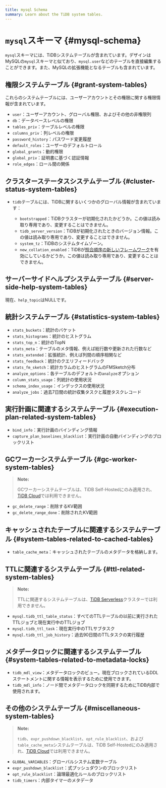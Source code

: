 ```yaml
---
title: mysql Schema
summary: Learn about the TiDB system tables.
---
```


# `mysql`スキーマ {#mysql-schema}

`mysql`スキーマには、TiDBシステムテーブルが含まれています。デザインはMySQLの`mysql`スキーマと似ており、`mysql.user`などのテーブルを直接編集することができます。また、MySQLの拡張機能となるテーブルも含まれています。

## 権限システムテーブル {#grant-system-tables}

これらのシステムテーブルには、ユーザーアカウントとその権限に関する権限情報が含まれています。

- `user`：ユーザーアカウント、グローバル権限、およびその他の非権限列
- `db`：データベースレベルの権限
- `tables_priv`：テーブルレベルの権限
- `columns_priv`：列レベルの権限
- `password_history`：パスワード変更履歴
- `default_roles`：ユーザーのデフォルトロール
- `global_grants`：動的権限
- `global_priv`：証明書に基づく認証情報
- `role_edges`：ロール間の関係

## クラスターステータスシステムテーブル {#cluster-status-system-tables}

- `tidb`テーブルには、TiDBに関するいくつかのグローバル情報が含まれています：

  - `bootstrapped`：TiDBクラスターが初期化されたかどうか。この値は読み取り専用であり、変更することはできません。
  - `tidb_server_version`：TiDBが初期化されたときのバージョン情報。この値は読み取り専用であり、変更することはできません。
  - `system_tz`：TiDBのシステムタイムゾーン。
  - `new_collation_enabled`：TiDBが[照合順序の新しいフレームワーク](/character-set-and-collation.md#new-framework-for-collations)を有効にしているかどうか。この値は読み取り専用であり、変更することはできません。

## サーバーサイドヘルプシステムテーブル {#server-side-help-system-tables}

現在、`help_topic`はNULLです。

## 統計システムテーブル {#statistics-system-tables}

- `stats_buckets`：統計のバケット
- `stats_histograms`：統計のヒストグラム
- `stats_top_n`：統計のTopN
- `stats_meta`：テーブルのメタ情報、例えば総行数や更新された行数など
- `stats_extended`：拡張統計、例えば列間の順序相関など
- `stats_feedback`：統計のクエリフィードバック
- `stats_fm_sketch`：統計カラムのヒストグラムのFMSketch分布
- `analyze_options`：各テーブルのデフォルトの`analyze`オプション
- `column_stats_usage`：列統計の使用状況
- `schema_index_usage`：インデックスの使用状況
- `analyze_jobs`：過去7日間の統計収集タスクと履歴タスクレコード

## 実行計画に関連するシステムテーブル {#execution-plan-related-system-tables}

- `bind_info`：実行計画のバインディング情報
- `capture_plan_baselines_blacklist`：実行計画の自動バインディングのブロックリスト

## GCワーカーシステムテーブル {#gc-worker-system-tables}

> **Note:**
>
> GCワーカーシステムテーブルは、TiDB Self-Hostedにのみ適用され、[TiDB Cloud](https://docs.pingcap.com/tidbcloud/)では利用できません。

- `gc_delete_range`：削除するKV範囲
- `gc_delete_range_done`：削除されたKV範囲

## キャッシュされたテーブルに関連するシステムテーブル {#system-tables-related-to-cached-tables}

- `table_cache_meta`：キャッシュされたテーブルのメタデータを格納します。

## TTLに関連するシステムテーブル {#ttl-related-system-tables}

> **Note:**
>
> TTLに関連するシステムテーブルは、[TiDB Serverless](https://docs.pingcap.com/tidbcloud/select-cluster-tier#tidb-serverless)クラスターでは利用できません。

- `mysql.tidb_ttl_table_status`：すべてのTTLテーブルの以前に実行されたTTLジョブと現在実行中のTTLジョブ
- `mysql.tidb_ttl_task`：現在実行中のTTLサブタスク
- `mysql.tidb_ttl_job_history`：過去90日間のTTLタスクの実行履歴

## メタデータロックに関連するシステムテーブル {#system-tables-related-to-metadata-locks}

- `tidb_mdl_view`：メタデータロックのビュー。現在ブロックされているDDLステートメントに関する情報を表示するために使用できます。
- `tidb_mdl_info`：ノード間でメタデータロックを同期するためにTiDB内部で使用されます。

## その他のシステムテーブル {#miscellaneous-system-tables}

> **Note:**
>
> `tidb`、`expr_pushdown_blacklist`、`opt_rule_blacklist`、および`table_cache_meta`システムテーブルは、TiDB Self-Hostedにのみ適用され、[TiDB Cloud](https://docs.pingcap.com/tidbcloud/)では利用できません。

- `GLOBAL_VARIABLES`：グローバルシステム変数テーブル
- `expr_pushdown_blacklist`：式プッシュダウンのブロックリスト
- `opt_rule_blacklist`：論理最適化ルールのブロックリスト
- `tidb_timers`：内部タイマーのメタデータ
